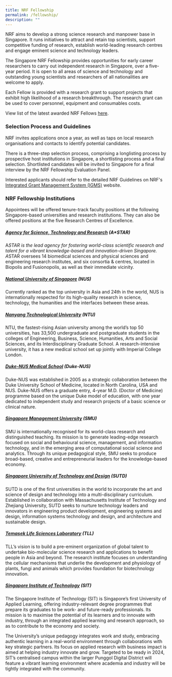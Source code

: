 ```yaml
---
title: NRF Fellowship
permalink: /fellowship/
description: ""
---
```

NRF aims to develop a strong science research and manpower base in Singapore. It runs initiatives to attract and retain top scientists, support competitive funding of research, establish world-leading research centres and engage eminent science and technology leaders.

The Singapore NRF Fellowship provides opportunities for early career researchers to carry out independent research in Singapore, over a five-year period. It is open to all areas of science and technology and outstanding young scientists and researchers of all nationalities are welcome to apply.

Each Fellow is provided with a research grant to support projects that exhibit high likelihood of a research breakthrough. The research grant can be used to cover personnel, equipment and consumables costs.

View list of the latest awarded NRF Fellows [here](/files/nrf-website-(nrf-fellows-portfolio)_updated-dec-2022.pdf).

### Selection Process and Guidelines

NRF invites applications once a year, as well as taps on local research organisations and contacts to identify potential candidates.

There is a three-step selection process, comprising a longlisting process by prospective host institutions in Singapore, a shortlisting process and a final selection. Shortlisted candidates will be invited to Singapore for a final interview by the NRF Fellowship Evaluation Panel.

Interested applicants should refer to the detailed NRF Guidelines on NRF's [Integrated Grant Management System (IGMS)](https://researchgrant.gov.sg/pages/index.aspx) website. 

### NRF Fellowship Institutions
Appointees will be offered tenure-track faculty positions at the following Singapore-based universities and research institutions. They can also be offered positions at the five Research Centres of Excellence. 
 
##### [Agency for Science, Technology and Research](https://www.a-star.edu.sg/) (A*STAR)
A*STAR is the lead agency for fostering world-class scientific research and talent for a vibrant knowledge-based and innovation-driven Singapore. A*STAR oversees 14 biomedical sciences and physical sciences and engineering research institutes, and six consortia & centres, located in Biopolis and Fusionopolis, as well as their immediate vicinity.
 
##### [National University of Singapore](https://www.nus.edu.sg/) (NUS)
Currently ranked as the top university in Asia and 24th in the world, NUS is internationally respected for its high-quality research in science, technology, the humanities and the interfaces between these areas.

##### [Nanyang Technological University](https://www.ntu.edu.sg/) (NTU)
NTU, the fastest-rising Asian university among the world’s top 50 universities, has 33,500 undergraduate and postgraduate students in the colleges of Engineering, Business, Science, Humanities, Arts and Social Sciences, and its Interdisciplinary Graduate School. A research-intensive university, it has a new medical school set up jointly with Imperial College London.

##### [Duke-NUS Medical School](https://www.duke-nus.edu.sg/) (Duke-NUS)
Duke-NUS was established in 2005 as a strategic collaboration between the Duke University School of Medicine, located in North Carolina, USA and NUS. Duke-NUS offers a graduate entry, 4-year M.D. (Doctor of Medicine) programme based on the unique Duke model of education, with one year dedicated to independent study and research projects of a basic science or clinical nature.

##### [Singapore Management University](https://www.smu.edu.sg/) (SMU)
SMU is internationally recognised for its world-class research and distinguished teaching. Its mission is to generate leading-edge research focused on social and behavioural science, management, and information technology, and in the emerging area of computational social science and analytics. Through its unique pedagogical style, SMU seeks to produce broad-based, creative and entrepreneurial leaders for the knowledge-based economy.

##### [Singapore University of Technology and Design](https://www.sutd.edu.sg/) (SUTD)
SUTD is one of the first universities in the world to incorporate the art and science of design and technology into a multi-disciplinary curriculum. Established in collaboration with Massachusetts Institute of Technology and Zhejiang University, SUTD seeks to nurture technology leaders and innovators in engineering product development, engineering systems and design, information systems technology and design, and architecture and sustainable design.

##### [Temasek Life Sciences Laboratory](http://www.tll.org.sg/) (TLL)
TLL’s vision is to build a pre-eminent organization of global talent to undertake bio-molecular science research and applications to benefit people in Asia and beyond.  The research institute focuses on understanding the cellular mechanisms that underlie the development and physiology of plants, fungi and animals which provides foundation for biotechnology innovation. 

##### [Singapore Institute of Technology](https://www.singaporetech.edu.sg/) (SIT)
The Singapore Institute of Technology (SIT) is Singapore’s first University of Applied Learning, offering industry-relevant degree programmes that prepare its graduates to be work- and future-ready professionals. Its mission is to maximise the potential of its learners and to innovate with industry, through an integrated applied learning and research approach, so as to contribute to the economy and society.

The University’s unique pedagogy integrates work and study, embracing authentic learning in a real-world environment through collaborations with key strategic partners. Its focus on applied research with business impact is aimed at helping industry innovate and grow. Targeted to be ready in 2024, SIT’s centralised campus within the larger Punggol Digital District will feature a vibrant learning environment where academia and industry will be tightly integrated with the community.